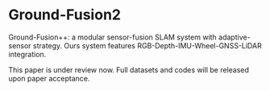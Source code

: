 # Ground-Fusion2
Ground-Fusion++: a modular sensor-fusion SLAM system with adaptive-sensor strategy. Ours system features RGB-Depth-IMU-Wheel-GNSS-LiDAR integration.


This paper is under review now. Full datasets and codes will be released upon paper acceptance.
